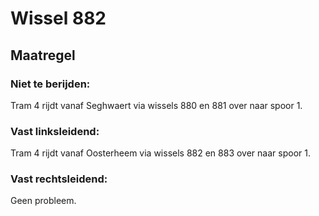 # Wissel 882
## Maatregel
### Niet te berijden:
Tram 4 rijdt vanaf Seghwaert via wissels 880 en 881 over naar spoor 1.
### Vast linksleidend:
Tram 4 rijdt vanaf Oosterheem via wissels 882 en 883 over naar spoor 1.
### Vast rechtsleidend:
Geen probleem.
